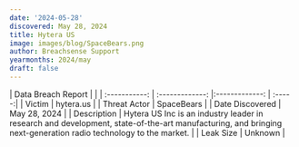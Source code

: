 ```yaml
---
date: '2024-05-28'
discovered: May 28, 2024
title: Hytera US
image: images/blog/SpaceBears.png
author: Breachsense Support
yearmonths: 2024/may
draft: false
---
```


| Data Breach Report           |              | 
| :-----------: | :-------------:     |:-------------:    | :-----:|
| Victim      | hytera.us      | 
| Threat Actor      | SpaceBears      | 
| Date Discovered      | May 28, 2024      | 
| Description      | Hytera US Inc is an industry leader in research and development, state-of-the-art manufacturing, and bringing next-generation radio technology to the market.      | 
| Leak Size      | Unknown      | 

